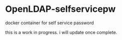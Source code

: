# OpenLDAP-selfservicepw
docker container for self service password

this is a work in progress. i will update once complete.
